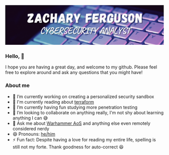 <img src="https://github.com/Zferg/zferg/blob/main/Github_Banner.png">

### Hello, 👋
I hope you are having a great day, and welcome to my github. Please feel free to explore around and ask any questions that you might have!

### About me

- 🔭 I’m currently working on creating a personalized security sandbox
- 📓 I'm currently reading about [terraform](https://www.terraform.io/)
- 🌱 I’m currently having fun studying more penetration testing
- 👯 I’m looking to collaborate on anything really, I'm not shy about learning anything I can 😅
- 💬 Ask me about [Warhammer AoS](https://www.games-workshop.com/en-US/Warhammer-Age-of-Sigmar) and anything else even remotely considered nerdy
- 😄 Pronouns: [he/him](https://pronoun.is/he)
- ⚡ Fun fact: Despite having a love for reading my entire life, spelling is still not my forte. Thank goodness for auto-correct 😆

